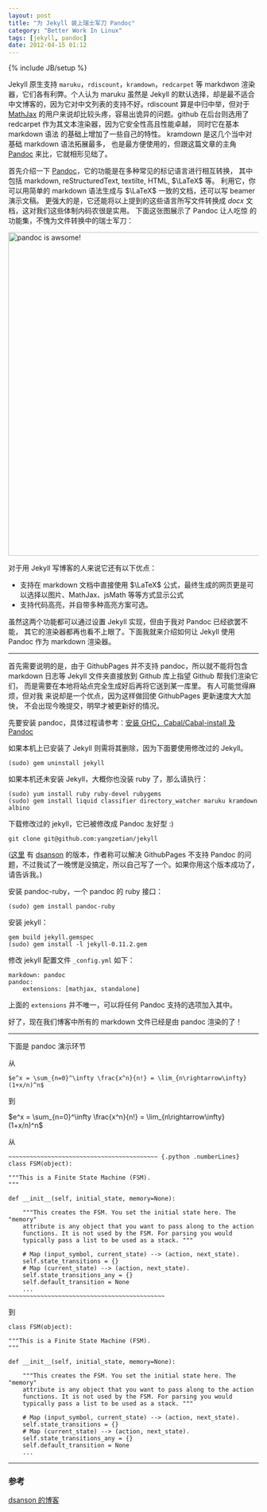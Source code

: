 ```yaml
---
layout: post
title: "为 Jekyll 装上瑞士军刀 Pandoc"
category: "Better Work In Linux"
tags: [jekyll, pandoc]
date: 2012-04-15 01:12
---
```

{% include JB/setup %}

Jekyll 原生支持 `maruku`，`rdiscount`，`kramdown`，`redcarpet` 等 markdwon 
渲染器，它们各有利弊。个人认为 maruku 虽然是 Jekyll 的默认选择，却是最不适合
中文博客的，因为它对中文列表的支持不好。rdiscount 算是中归中举，但对于
[MathJax][] 的用户来说却比较头疼，容易出诡异的问题。github 在后台则选用了
redcarpet 作为其文本渲染器，因为它安全性高且性能卓越，
同时它在基本 markdown 语法 的基础上增加了一些自己的特性。
kramdown 是这几个当中对基础 markdown 语法拓展最多，
也是最方便使用的，但跟这篇文章的主角 [Pandoc][] 来比，它就相形见绌了。

   [MathJax]: http://www.mathjax.org
   [Pandoc]: http://johnmacfarlane.net/pandoc

首先介绍一下 [Pandoc][]，它的功能是在多种常见的标记语言进行相互转换，
其中包括 markdown, reStructuredText, textilte, HTML, $\LaTeX$ 等。
利用它，你可以用简单的 markdown 语法生成与 $\LaTeX$ 一致的文档，还可以写
beamer 演示文稿。 更强大的是，它还能将以上提到的这些语言所写文件转换成 *docx*
文档，这对我们这些体制内码农很是实用。
下面这张图展示了 Pandoc 让人吃惊 的功能集，不愧为文件转换中的瑞士军刀：

<img src="http://johnmacfarlane.net/pandoc/diagram.png" alt="pandoc is awsome!" width="650"/>

对于用 Jekyll 写博客的人来说它还有以下优点：

* 支持在 markdown 文档中直接使用 $\LaTeX$
公式，最终生成的网页更是可以选择以图片、MathJax、jsMath 等等方式显示公式
* 支持代码高亮，并自带多种高亮方案可选。

虽然这两个功能都可以通过设置 Jekyll 实现，但由于我对 Pandoc 已经欲罢不能，
其它的渲染器都再也看不上眼了。下面我就来介绍如何让 Jekyll 使用 Pandoc 作为
markdown 渲染器。

------------------------------------

首先需要说明的是，由于 GithubPages 并不支持 pandoc，所以就不能将包含 markdown
日志等 Jekyll 文件夹直接放到 Github 库上指望 Github 帮我们渲染它们，
而是需要在本地将站点完全生成好后再将它送到某一库里。
有人可能觉得麻烦，但对我 来说却是一个优点，因为这样做回使 GithubPages 更新速度大大加快，
不会出现今晚提交，明早才被更新好的情况。

先要安装 pandoc，具体过程请参考：[安装 GHC，Cabal/Cabal-install 及 Pandoc][post]

   [post]:/Better%20Work%20In%20Linux/2012/03/31/pandoc-cabal


如果本机上已安装了 Jekyll 则需将其删除，因为下面要使用修改过的 Jekyll。

    (sudo) gem uninstall jekyll

如果本机还未安装 Jekyll，大概你也没装 ruby 了，那么请执行：
    
    (sudo) yum install ruby ruby-devel rubygems
    (sudo) gem install liquid classifier directory_watcher maruku kramdown albino 

下载修改过的 jekyll，它已被修改成 Pandoc 友好型 :)

    git clone git@github.com:yangzetian/jekyll

([这里][dsanson-jekyll] 有 [dsanson][] 的版本，作者称可以解决 GithubPages 不支持 Pandoc
的问题，不过我试了一晚愣是没搞定，所以自己写了一个。如果你用这个版本成功了，请告诉我。)

   [dsanson-jekyll]: https://github.com/dsanson/jekyll
   [dsanson]: http://www.davidsanson.com/

安装 pandoc-ruby，一个 pandoc 的 ruby 接口：

    (sudo) gem install pandoc-ruby

安装 jekyll：
    
    gem build jekyll.gemspec
    (sudo) gem install -l jekyll-0.11.2.gem

修改 jekyll 配置文件 `_config.yml` 如下：

    markdown: pandoc
    pandoc:
        extensions: [mathjax, standalone]

上面的 `extensions` 并不唯一，可以将任何 Pandoc 支持的选项加入其中。

好了，现在我们博客中所有的 markdown 文件已经是由 pandoc 渲染的了！

------------------------------------------

下面是 pandoc 演示环节

从

    $e^x = \sum_{n=0}^\infty \frac{x^n}{n!} = \lim_{n\rightarrow\infty} (1+x/n)^n$

到

$e^x = \sum_{n=0}^\infty \frac{x^n}{n!} = \lim_{n\rightarrow\infty} (1+x/n)^n$

从

    ~~~~~~~~~~~~~~~~~~~~~~~~~~~~~~~~~~~~~~~~~~ {.python .numberLines}
    class FSM(object):
    
    """This is a Finite State Machine (FSM).
    """
    
    def __init__(self, initial_state, memory=None):

        """This creates the FSM. You set the initial state here. The "memory"
        attribute is any object that you want to pass along to the action
        functions. It is not used by the FSM. For parsing you would
        typically pass a list to be used as a stack. """
         
        # Map (input_symbol, current_state) --> (action, next_state).
        self.state_transitions = {}
        # Map (current_state) --> (action, next_state).
        self.state_transitions_any = {}
        self.default_transition = None
        ...
    ~~~~~~~~~~~~~~~~~~~~~~~~~~~~~~~~~~~~~~~~~~~~ 

到

~~~~~~~~~~~~~~~~~~~~~~~~~~~~~~~~~~~~~~~~~~ {.python .numberLines}
class FSM(object):

"""This is a Finite State Machine (FSM).
"""

def __init__(self, initial_state, memory=None):

    """This creates the FSM. You set the initial state here. The "memory"
    attribute is any object that you want to pass along to the action
    functions. It is not used by the FSM. For parsing you would
    typically pass a list to be used as a stack. """
     
    # Map (input_symbol, current_state) --> (action, next_state).
    self.state_transitions = {}
    # Map (current_state) --> (action, next_state).
    self.state_transitions_any = {}
    self.default_transition = None
    ...
~~~~~~~~~~~~~~~~~~~~~~~~~~~~~~~~~~~~~~~~~~~~ 

----------------------------------------

### 参考

   [dsanson 的博客](http://www.davidsanson.com)
